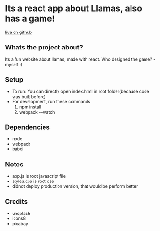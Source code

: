# Its a react app about Llamas, also has a game!

[live on github](https://saichandd.github.io/llama-react/)

## Whats the project about?

Its a fun website about llamas, made with react.
Who designed the game? - myself :)

## Setup
- To run: You can directly open index.html in root folder(because code was built before)
- For development, run these commands 
	1. npm install
	2. webpack --watch

## Dependencies
- node
- webpack
- babel

## Notes
* app.js is root javascript file
* styles.css is root css
* didnot deploy production version, that would be perform better

## Credits

* unsplash
* icons8
* pixabay
